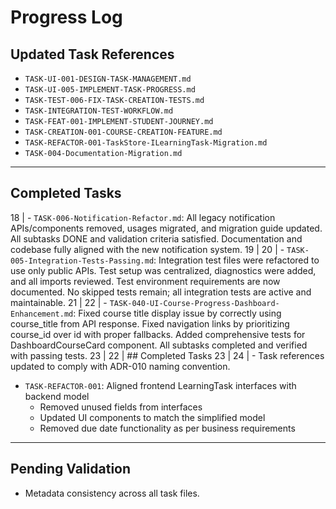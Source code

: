 # Progress Log

## Updated Task References

- `TASK-UI-001-DESIGN-TASK-MANAGEMENT.md`
- `TASK-UI-005-IMPLEMENT-TASK-PROGRESS.md`
- `TASK-TEST-006-FIX-TASK-CREATION-TESTS.md`
- `TASK-INTEGRATION-TEST-WORKFLOW.md`
- `TASK-FEAT-001-IMPLEMENT-STUDENT-JOURNEY.md`
- `TASK-CREATION-001-COURSE-CREATION-FEATURE.md`
- `TASK-REFACTOR-001-TaskStore-ILearningTask-Migration.md`
- `TASK-004-Documentation-Migration.md`

---

## Completed Tasks

18 | - `TASK-006-Notification-Refactor.md`: All legacy notification APIs/components removed, usages migrated, and migration guide updated. All subtasks DONE and validation criteria satisfied. Documentation and codebase fully aligned with the new notification system.
19 |
20 | - `TASK-005-Integration-Tests-Passing.md`:
      Integration test files were refactored to use only public APIs.
      Test setup was centralized, diagnostics were added, and all imports reviewed.
      Test environment requirements are now documented.
      No skipped tests remain; all integration tests are active and maintainable.
21 |
22 | - `TASK-040-UI-Course-Progress-Dashboard-Enhancement.md`:
      Fixed course title display issue by correctly using course_title from API response.
      Fixed navigation links by prioritizing course_id over id with proper fallbacks.
      Added comprehensive tests for DashboardCourseCard component.
      All subtasks completed and verified with passing tests.
23 |
22 | ## Completed Tasks
23 |
24 | - Task references updated to comply with ADR-010 naming convention.

- `TASK-REFACTOR-001`: Aligned frontend LearningTask interfaces with backend model
  - Removed unused fields from interfaces
  - Updated UI components to match the simplified model
  - Removed due date functionality as per business requirements

---

## Pending Validation

- Metadata consistency across all task files.
